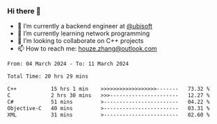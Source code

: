 ### Hi there 👋
- 🔭 I’m currently a backend engineer at [@ubisoft](https://github.com/ubisoft)
- 🌱 I’m currently learning network programming
- 👯 I’m looking to collaborate on C++ projects
- 📫 How to reach me: houze.zhang@outlook.com

<!--START_SECTION:waka-->

```txt
From: 04 March 2024 - To: 11 March 2024

Total Time: 20 hrs 29 mins

C++           15 hrs 1 min    >>>>>>>>>>>>>>>>>>-------   73.32 %
C             2 hrs 30 mins   >>>----------------------   12.27 %
C#            51 mins         >------------------------   04.22 %
Objective-C   40 mins         >------------------------   03.31 %
XML           31 mins         >------------------------   02.60 %
```

<!--END_SECTION:waka-->
